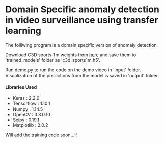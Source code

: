 # Domain Specific anomaly detection in video surveillance using transfer learning


The folliwing program is a domain specific version of anomaly detection.


Download C3D sports-1m weights from [here](https://github.com/adamcasson/c3d/releases/download/v0.1/sports1M_weights_tf.h5) and 
save them to 'trained_models' folder as 'c3d_sports1m.h5'.

Run demo.py to run the code on the demo video in 'input' folder. Visualization of the predictions from the model is saved in 'output' folder.

#### Libraries Used

* Keras : 2.2.0 
* Tensorflow : 1.10.1
* Numpy : 1.14.5
* OpenCV : 3.3.0.10 
* Scipy : 0.19.1
* Matplotlib : 2.0.2



Will add the training code soon...!!
